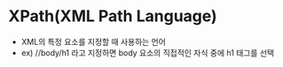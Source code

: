 # XPath(XML Path Language)
- XML의 특정 요소를 지정할 때 사용하는 언어
- ex) //body/h1 라고 지정하면 body 요소의 직접적인 자식 중에 h1 태그를 선택
